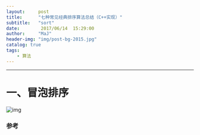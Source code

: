 ```yaml
---
layout:     post
title:      "七种常见经典排序算法总结（C++实现）"
subtitle:   "sort"
date:        2017/06/14  15:29:00 
author:     "MaJ"
header-img: "img/post-bg-2015.jpg"
catalog: true
tags:
    - 算法
---
```

---

# 一、冒泡排序 #

![img](/img/Insertion-sort-example-300px)

### 参考
